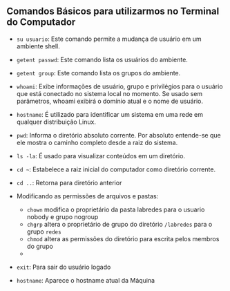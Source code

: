 ## Comandos Básicos para utilizarmos no Terminal do Computador

- ``su usuario``: Este comando permite a mudança de usuário em um ambiente shell.

- ``getent passwd``: Este comando lista os usuários do ambiente.

- ``getent group``: Este comando lista os grupos do ambiente.
   
- ``whoami``: Exibe informações de usuário, grupo e privilégios para o usuário que está conectado no sistema local no momento. Se usado sem parâmetros, whoami exibirá o domínio atual e o nome de usuário.
  
- ``hostname``: É utilizado para identificar um sistema em uma rede em qualquer distribuição Linux.
  
- ``pwd``: Informa o diretório absoluto corrente. Por absoluto entende-se que ele mostra o caminho completo desde a raiz do sistema.
  
- ``ls -la``: É usado para visualizar conteúdos em um diretório.
  
- ``cd ~``: Estabelece a raiz inicial do computador como diretório corrente.

- ``cd ..``: Retorna para diretório anterior

* Modificando as permissões de arquivos e pastas:

   * ``chown`` modifica o proprietário da pasta labredes para o usuario nobody e grupo nogroup
   * ``chgrp`` altera o proprietário de grupo do diretório ``/labredes`` para o grupo ``redes``
   * ``chmod`` altera as permissões do diretório para escrita pelos membros do grupo
   * 
- ``exit``: Para sair do usuário logado

- ``hostname``: Aparece o hostname atual da Máquina
